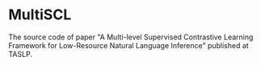 # MultiSCL
The source code of paper "A Multi-level Supervised Contrastive Learning Framework for Low-Resource Natural Language Inference" published at TASLP.
